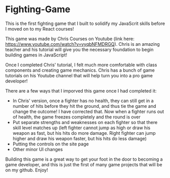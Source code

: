 # Fighting-Game

This is the first fighting game that I built to solidify my JavaScrit skills before I moved on to my React courses!

This game was made by Chris Courses on Youtube (link here: https://www.youtube.com/watch?v=vyqbNFMDRGQ). Chris is an amazing teacher and his tutorial will give you the necessary
foundation to begin building games in JavaScript!

Once I completed Chris' tutorial, I felt much more comfortable with class components and creating game mechanics. Chris has a bunch of game tutorials on his 
Youtube channel that will help turn you into a pro game developer!

There are a few ways that I imporved this game once I had completed it:
- In Chris' version, once a fighter has no health, they can still get in a number of hits before they hit the ground, and thus tie the game and change the outcome!
  I have corrected that. Now when a fighter runs out of health, the game freezes completely and the round is over
- Put separate strengths and weaknesses on each fighter so that there skill level matches up (left fighter cannot jump as high or draw his weapon as fast, but his hits
  do more damage. Right fighter can jump higher and draw his weapon faster, but his hits do less damage)
- Putting the controls on the site page
- Other minor UI changes


Building this game is a great way to get your foot in the door to becoming a game developer, and this is just the first of many game projects that will be on my github. Enjoy!

